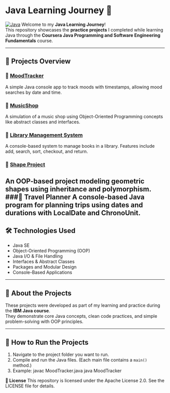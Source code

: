 # Java Learning Journey 🚀
[![Java](https://img.shields.io/badge/Java-ED8B00?style=for-the-badge&logo=java&logoColor=white)](https://www.oracle.com/java/)
Welcome to my **Java Learning Journey**!  
This repository showcases the **practice projects** I completed while learning Java through the **Coursera Java Programming and Software Engineering Fundamentals** course.

---

## 🧳 Projects Overview

### 🔹 [MoodTracker](./MoodTracker)
A simple Java console app to track moods with timestamps, allowing mood searches by date and time.

### 🔹 [MusicShop](./MusicShop)
A simulation of a music shop using Object-Oriented Programming concepts like abstract classes and interfaces.

### 🔹 [Library Management System](./LibraryManagementSystem)
A console-based system to manage books in a library. Features include add, search, sort, checkout, and return.

### 🔹 [Shape Project](./ShapeProject)
An OOP-based project modeling geometric shapes using inheritance and polymorphism.
###🔹 Travel Planner
A console-based Java program for planning trips using dates and durations with LocalDate and ChronoUnit.
---

## 🛠 Technologies Used
- Java SE
- Object-Oriented Programming (OOP)
- Java I/O & File Handling
- Interfaces & Abstract Classes
- Packages and Modular Design
- Console-Based Applications

---

## 🧪 About the Projects
These projects were developed as part of my learning and practice during the **IBM Java course**.  
They demonstrate core Java concepts, clean code practices, and simple problem-solving with OOP principles.

---

## 🚀 How to Run the Projects
1. Navigate to the project folder you want to run.
2. Compile and run the Java files. (Each main file contains a `main()` method.)
3. Example:
   javac MoodTracker.java
   java MoodTracker

   
  **📜 License**
This repository is licensed under the Apache License 2.0. See the LICENSE file for details.
